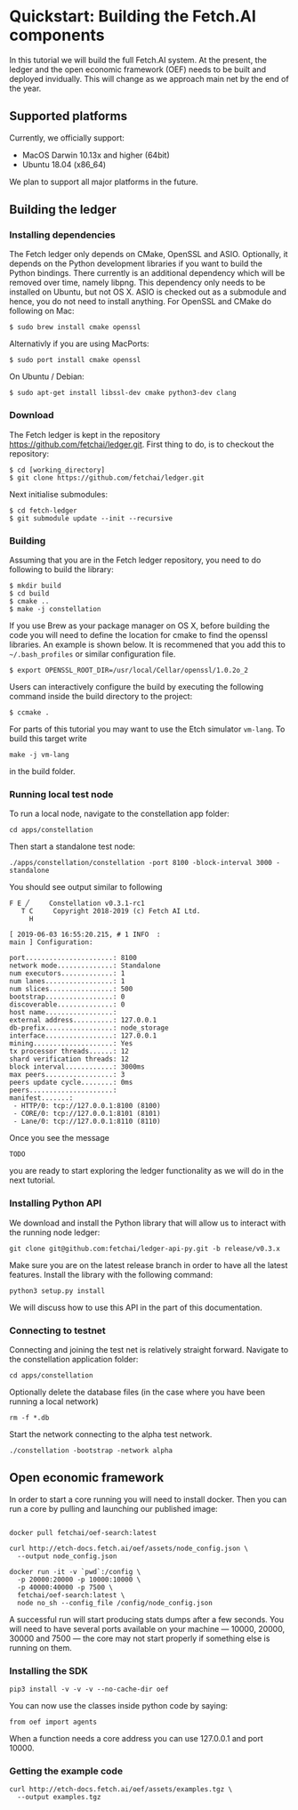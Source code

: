 # Quickstart: Building the Fetch.AI components

In this tutorial we will build the full Fetch.AI system. At the present, the ledger and the open economic framework (OEF) needs to be built and deployed invidually. This will change as we approach main net by the end of the year.


## Supported platforms

Currently, we officially support:

- MacOS Darwin 10.13x and higher (64bit)
- Ubuntu 18.04 (x86_64)

We plan to support all major platforms in the future. 

## Building the ledger


### Installing dependencies
The Fetch ledger only depends on CMake, OpenSSL and ASIO. Optionally, it depends on the Python development libraries if you want to build the Python bindings. There currently is an additional dependency which will be removed over time, namely libpng. This dependency only needs to be installed on Ubuntu, but not OS X. ASIO is checked out as a submodule and hence, you do not need to install anything. For OpenSSL and CMake do following on Mac:
```
$ sudo brew install cmake openssl
```
Alternativly if you are using MacPorts:
```
$ sudo port install cmake openssl
```
On Ubuntu / Debian:
```
$ sudo apt-get install libssl-dev cmake python3-dev clang
```

### Download
The Fetch ledger is kept in the repository https://github.com/fetchai/ledger.git. First thing to do, is to checkout the repository:
```
$ cd [working_directory]
$ git clone https://github.com/fetchai/ledger.git
```
Next initialise submodules:
```
$ cd fetch-ledger
$ git submodule update --init --recursive
```

### Building
Assuming that you are in the Fetch ledger repository, you need to do following to build the library:
```
$ mkdir build
$ cd build
$ cmake ..
$ make -j constellation
```
If you use Brew as your package manager on OS X, before building the code you will need to define the location for cmake to find the openssl libraries. An example is shown below. It is recommened that you add this to `~/.bash_profiles` or similar configuration file.
```
$ export OPENSSL_ROOT_DIR=/usr/local/Cellar/openssl/1.0.2o_2
```
Users can interactively configure the build by executing the following command inside the build directory to the project:
```
$ ccmake .
```
For parts of this tutorial you may want to use the Etch simulator `vm-lang`. To build this target write
```
make -j vm-lang
```
in the build folder.

### Running local test node
To run a local node, navigate to the constellation app folder:
```
cd apps/constellation
```
Then start a standalone test node:
```
./apps/constellation/constellation -port 8100 -block-interval 3000 -standalone
```
You should see output similar to following
```
F E ╱     Constellation v0.3.1-rc1
   T C     Copyright 2018-2019 (c) Fetch AI Ltd.
     H

[ 2019-06-03 16:55:20.215, # 1 INFO  :                                main ] Configuration:

port......................: 8100
network mode..............: Standalone
num executors.............: 1
num lanes.................: 1
num slices................: 500
bootstrap.................: 0
discoverable..............: 0
host name.................:
external address..........: 127.0.0.1
db-prefix.................: node_storage
interface.................: 127.0.0.1
mining....................: Yes
tx processor threads......: 12
shard verification threads: 12
block interval............: 3000ms
max peers.................: 3
peers update cycle........: 0ms
peers.....................:
manifest.......:
 - HTTP/0: tcp://127.0.0.1:8100 (8100)
 - CORE/0: tcp://127.0.0.1:8101 (8101)
 - Lane/0: tcp://127.0.0.1:8110 (8110)
```
Once you see the message
```
TODO
```
you are ready to start exploring the ledger functionality as we will do in the next tutorial.

### Installing Python API
We download and install the Python library that will allow us to interact with the running node ledger:
```
git clone git@github.com:fetchai/ledger-api-py.git -b release/v0.3.x
```
Make sure you are on the latest release branch in order to have all the latest features. Install the library with the following command:
```
python3 setup.py install
```
We will discuss how to use this API in the part of this documentation.

### Connecting to testnet
Connecting and joining the test net is relatively straight forward. Navigate to the constellation application folder:
```
cd apps/constellation
```
Optionally delete the database files (in the case where you have been running a local network)
```
rm -f *.db
```
Start the network connecting to the alpha test network.
```
./constellation -bootstrap -network alpha
```

## Open economic framework
In order to start a core running you will need to install docker. Then you can run a core by pulling and launching our published image:
```

docker pull fetchai/oef-search:latest

curl http://etch-docs.fetch.ai/oef/assets/node_config.json \
  --output node_config.json

docker run -it -v `pwd`:/config \
  -p 20000:20000 -p 10000:10000 \
  -p 40000:40000 -p 7500 \
  fetchai/oef-search:latest \
  node no_sh --config_file /config/node_config.json
```

A successful run will start producing stats dumps after a few seconds. You will need to have several ports available on your machine — 10000, 20000, 30000 and 7500 — the core may not start properly if something else is running on them.

### Installing the SDK

```
pip3 install -v -v -v --no-cache-dir oef
```
You can now use the classes inside python code by saying:
```
from oef import agents
```
When a function needs a core address you can use 127.0.0.1 and port 10000.

### Getting the example code
```
curl http://etch-docs.fetch.ai/oef/assets/examples.tgz \
  --output examples.tgz
```

